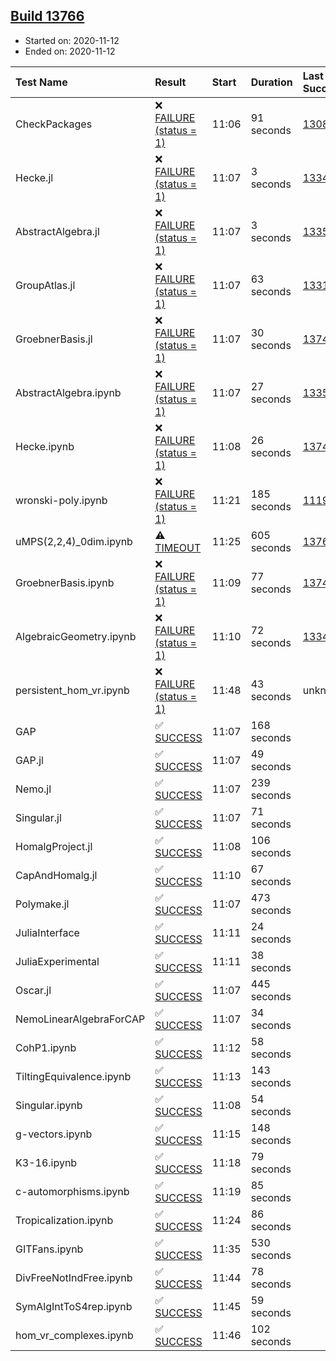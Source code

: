 ## [Build 13766](https://oscarci.mathematik.uni-kl.de/job/oscar/13766/)

* Started on: 2020-11-12
* Ended on: 2020-11-12

| Test Name    | Result | Start | Duration | Last Success | First Failure |
|:-------------|:-------|:------|:---------|:-------------|:--------------|
| CheckPackages | ❌ [FAILURE (status = 1)](https://oscarci.mathematik.uni-kl.de/job/oscar/13766/artifact/logs/build-13766/CheckPackages.log) | 11:06 | 91 seconds | [13085](https://oscarci.mathematik.uni-kl.de/job/oscar/13085/) | [13086](https://oscarci.mathematik.uni-kl.de/job/oscar/13086/) |
| Hecke.jl | ❌ [FAILURE (status = 1)](https://oscarci.mathematik.uni-kl.de/job/oscar/13766/artifact/logs/build-13766/Hecke.jl.log) | 11:07 | 3 seconds | [13341](https://oscarci.mathematik.uni-kl.de/job/oscar/13341/) | [13342](https://oscarci.mathematik.uni-kl.de/job/oscar/13342/) |
| AbstractAlgebra.jl | ❌ [FAILURE (status = 1)](https://oscarci.mathematik.uni-kl.de/job/oscar/13766/artifact/logs/build-13766/AbstractAlgebra.jl.log) | 11:07 | 3 seconds | [13355](https://oscarci.mathematik.uni-kl.de/job/oscar/13355/) | [13356](https://oscarci.mathematik.uni-kl.de/job/oscar/13356/) |
| GroupAtlas.jl | ❌ [FAILURE (status = 1)](https://oscarci.mathematik.uni-kl.de/job/oscar/13766/artifact/logs/build-13766/GroupAtlas.jl.log) | 11:07 | 63 seconds | [13311](https://oscarci.mathematik.uni-kl.de/job/oscar/13311/) | [13312](https://oscarci.mathematik.uni-kl.de/job/oscar/13312/) |
| GroebnerBasis.jl | ❌ [FAILURE (status = 1)](https://oscarci.mathematik.uni-kl.de/job/oscar/13766/artifact/logs/build-13766/GroebnerBasis.jl.log) | 11:07 | 30 seconds | [13747](https://oscarci.mathematik.uni-kl.de/job/oscar/13747/) | [13748](https://oscarci.mathematik.uni-kl.de/job/oscar/13748/) |
| AbstractAlgebra.ipynb | ❌ [FAILURE (status = 1)](https://oscarci.mathematik.uni-kl.de/job/oscar/13766/artifact/logs/build-13766/AbstractAlgebra.ipynb.log) | 11:07 | 27 seconds | [13355](https://oscarci.mathematik.uni-kl.de/job/oscar/13355/) | [13356](https://oscarci.mathematik.uni-kl.de/job/oscar/13356/) |
| Hecke.ipynb | ❌ [FAILURE (status = 1)](https://oscarci.mathematik.uni-kl.de/job/oscar/13766/artifact/logs/build-13766/Hecke.ipynb.log) | 11:08 | 26 seconds | [13749](https://oscarci.mathematik.uni-kl.de/job/oscar/13749/) | [13750](https://oscarci.mathematik.uni-kl.de/job/oscar/13750/) |
| wronski-poly.ipynb | ❌ [FAILURE (status = 1)](https://oscarci.mathematik.uni-kl.de/job/oscar/13766/artifact/logs/build-13766/wronski-poly.ipynb.log) | 11:21 | 185 seconds | [11192](https://oscarci.mathematik.uni-kl.de/job/oscar/11192/) | [11193](https://oscarci.mathematik.uni-kl.de/job/oscar/11193/) |
| uMPS(2,2,4)_0dim.ipynb | ⚠ [TIMEOUT](https://oscarci.mathematik.uni-kl.de/job/oscar/13766/artifact/logs/build-13766/uMPS-2-2-4-_0dim.ipynb.log) | 11:25 | 605 seconds | [13765](https://oscarci.mathematik.uni-kl.de/job/oscar/13765/) | [13766](https://oscarci.mathematik.uni-kl.de/job/oscar/13766/) |
| GroebnerBasis.ipynb | ❌ [FAILURE (status = 1)](https://oscarci.mathematik.uni-kl.de/job/oscar/13766/artifact/logs/build-13766/GroebnerBasis.ipynb.log) | 11:09 | 77 seconds | [13748](https://oscarci.mathematik.uni-kl.de/job/oscar/13748/) | [13749](https://oscarci.mathematik.uni-kl.de/job/oscar/13749/) |
| AlgebraicGeometry.ipynb | ❌ [FAILURE (status = 1)](https://oscarci.mathematik.uni-kl.de/job/oscar/13766/artifact/logs/build-13766/AlgebraicGeometry.ipynb.log) | 11:10 | 72 seconds | [13341](https://oscarci.mathematik.uni-kl.de/job/oscar/13341/) | [13342](https://oscarci.mathematik.uni-kl.de/job/oscar/13342/) |
| persistent_hom_vr.ipynb | ❌ [FAILURE (status = 1)](https://oscarci.mathematik.uni-kl.de/job/oscar/13766/artifact/logs/build-13766/persistent_hom_vr.ipynb.log) | 11:48 | 43 seconds | unknown | unknown |
| GAP | ✅ [SUCCESS](https://oscarci.mathematik.uni-kl.de/job/oscar/13766/artifact/logs/build-13766/GAP.log) | 11:07 | 168 seconds |  |  |
| GAP.jl | ✅ [SUCCESS](https://oscarci.mathematik.uni-kl.de/job/oscar/13766/artifact/logs/build-13766/GAP.jl.log) | 11:07 | 49 seconds |  |  |
| Nemo.jl | ✅ [SUCCESS](https://oscarci.mathematik.uni-kl.de/job/oscar/13766/artifact/logs/build-13766/Nemo.jl.log) | 11:07 | 239 seconds |  |  |
| Singular.jl | ✅ [SUCCESS](https://oscarci.mathematik.uni-kl.de/job/oscar/13766/artifact/logs/build-13766/Singular.jl.log) | 11:07 | 71 seconds |  |  |
| HomalgProject.jl | ✅ [SUCCESS](https://oscarci.mathematik.uni-kl.de/job/oscar/13766/artifact/logs/build-13766/HomalgProject.jl.log) | 11:08 | 106 seconds |  |  |
| CapAndHomalg.jl | ✅ [SUCCESS](https://oscarci.mathematik.uni-kl.de/job/oscar/13766/artifact/logs/build-13766/CapAndHomalg.jl.log) | 11:10 | 67 seconds |  |  |
| Polymake.jl | ✅ [SUCCESS](https://oscarci.mathematik.uni-kl.de/job/oscar/13766/artifact/logs/build-13766/Polymake.jl.log) | 11:07 | 473 seconds |  |  |
| JuliaInterface | ✅ [SUCCESS](https://oscarci.mathematik.uni-kl.de/job/oscar/13766/artifact/logs/build-13766/JuliaInterface.log) | 11:11 | 24 seconds |  |  |
| JuliaExperimental | ✅ [SUCCESS](https://oscarci.mathematik.uni-kl.de/job/oscar/13766/artifact/logs/build-13766/JuliaExperimental.log) | 11:11 | 38 seconds |  |  |
| Oscar.jl | ✅ [SUCCESS](https://oscarci.mathematik.uni-kl.de/job/oscar/13766/artifact/logs/build-13766/Oscar.jl.log) | 11:07 | 445 seconds |  |  |
| NemoLinearAlgebraForCAP | ✅ [SUCCESS](https://oscarci.mathematik.uni-kl.de/job/oscar/13766/artifact/logs/build-13766/NemoLinearAlgebraForCAP.log) | 11:07 | 34 seconds |  |  |
| CohP1.ipynb | ✅ [SUCCESS](https://oscarci.mathematik.uni-kl.de/job/oscar/13766/artifact/logs/build-13766/CohP1.ipynb.log) | 11:12 | 58 seconds |  |  |
| TiltingEquivalence.ipynb | ✅ [SUCCESS](https://oscarci.mathematik.uni-kl.de/job/oscar/13766/artifact/logs/build-13766/TiltingEquivalence.ipynb.log) | 11:13 | 143 seconds |  |  |
| Singular.ipynb | ✅ [SUCCESS](https://oscarci.mathematik.uni-kl.de/job/oscar/13766/artifact/logs/build-13766/Singular.ipynb.log) | 11:08 | 54 seconds |  |  |
| g-vectors.ipynb | ✅ [SUCCESS](https://oscarci.mathematik.uni-kl.de/job/oscar/13766/artifact/logs/build-13766/g-vectors.ipynb.log) | 11:15 | 148 seconds |  |  |
| K3-16.ipynb | ✅ [SUCCESS](https://oscarci.mathematik.uni-kl.de/job/oscar/13766/artifact/logs/build-13766/K3-16.ipynb.log) | 11:18 | 79 seconds |  |  |
| c-automorphisms.ipynb | ✅ [SUCCESS](https://oscarci.mathematik.uni-kl.de/job/oscar/13766/artifact/logs/build-13766/c-automorphisms.ipynb.log) | 11:19 | 85 seconds |  |  |
| Tropicalization.ipynb | ✅ [SUCCESS](https://oscarci.mathematik.uni-kl.de/job/oscar/13766/artifact/logs/build-13766/Tropicalization.ipynb.log) | 11:24 | 86 seconds |  |  |
| GITFans.ipynb | ✅ [SUCCESS](https://oscarci.mathematik.uni-kl.de/job/oscar/13766/artifact/logs/build-13766/GITFans.ipynb.log) | 11:35 | 530 seconds |  |  |
| DivFreeNotIndFree.ipynb | ✅ [SUCCESS](https://oscarci.mathematik.uni-kl.de/job/oscar/13766/artifact/logs/build-13766/DivFreeNotIndFree.ipynb.log) | 11:44 | 78 seconds |  |  |
| SymAlgIntToS4rep.ipynb | ✅ [SUCCESS](https://oscarci.mathematik.uni-kl.de/job/oscar/13766/artifact/logs/build-13766/SymAlgIntToS4rep.ipynb.log) | 11:45 | 59 seconds |  |  |
| hom_vr_complexes.ipynb | ✅ [SUCCESS](https://oscarci.mathematik.uni-kl.de/job/oscar/13766/artifact/logs/build-13766/hom_vr_complexes.ipynb.log) | 11:46 | 102 seconds |  |  |
